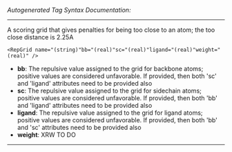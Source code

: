 _Autogenerated Tag Syntax Documentation:_

---
A scoring grid that gives penalties for being too close to an atom; the too close distance is 2.25A

```
<RepGrid name="(string)"bb="(real)"sc="(real)"ligand="(real)"weight="(real)" />
```

-   **bb**: The repulsive value assigned to the grid for backbone atoms; positive values are considered unfavorable. If provided, then both 'sc' and 'ligand' attributes need to be provided also
-   **sc**: The repulsive value assigned to the grid for sidechain atoms; positive values are considered unfavorable. If provided, then both 'bb' and 'ligand' attributes need to be provided also
-   **ligand**: The repulsive value assigned to the grid for ligand atoms; positive values are considered unfavorable. If provided, then both 'bb' and 'sc' attributes need to be provided also
-   **weight**: XRW TO DO

---
